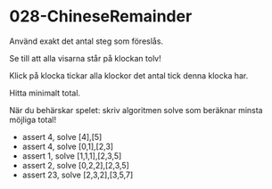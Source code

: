 # 028-ChineseRemainder

Använd exakt det antal steg som föreslås.

Se till att alla visarna står på klockan tolv!

Klick på klocka tickar alla klockor det antal tick denna klocka har. 

Hitta minimalt total.

När du behärskar spelet: skriv algoritmen solve som beräknar minsta möjliga total!
* assert 4, solve [4],[5]
* assert 4, solve [0,1],[2,3]
* assert 1, solve [1,1,1],[2,3,5]
* assert 2, solve [0,2,2],[2,3,5]
* assert 23, solve [2,3,2],[3,5,7]
